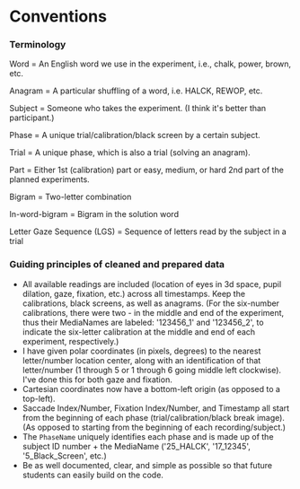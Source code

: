 # Conventions

### Terminology

Word = An English word we use in the experiment, i.e., chalk, power, brown, etc.

Anagram = A particular shuffling of a word, i.e. HALCK, REWOP, etc.

Subject = Someone who takes the experiment. (I think it's better than participant.)

Phase = A unique trial/calibration/black screen by a certain subject.

Trial = A unique phase, which is also a trial (solving an anagram).

Part = Either 1st (calibration) part or easy, medium, or hard 2nd part of the planned experiments. 

Bigram = Two-letter combination

In-word-bigram = Bigram in the solution word

Letter Gaze Sequence (LGS) = Sequence of letters read by the subject in a trial



### Guiding principles of cleaned and prepared data

- All available readings are included (location of eyes in 3d space, pupil dilation, gaze, fixation, etc.) across all timestamps. Keep the calibrations, black screens, as well as anagrams. (For the six-number calibrations, there were two - in the middle and end of the experiment, thus their MediaNames are labeled: '123456_1' and '123456_2', to indicate the six-letter calibration at the middle and end of each experiment, respectively.)
- I have given polar coordinates (in pixels, degrees) to the nearest letter/number location center, along with an identification of that letter/number (1 through 5 or 1 through 6 going middle left clockwise). I've done this for both gaze and fixation.
- Cartesian coordinates now have a bottom-left origin (as opposed to a top-left).
- Saccade Index/Number, Fixation Index/Number, and Timestamp all start from the beginning of each phase (trial/calibration/black break image). (As opposed to starting from the beginning of each recording/subject.)
- The `PhaseName` uniquely identifies each phase and is made up of the subject ID number + the MediaName ('25_HALCK', '17_12345', '5_Black_Screen', etc.)
- Be as well documented, clear, and simple as possible so that future students can easily build on the code. 

